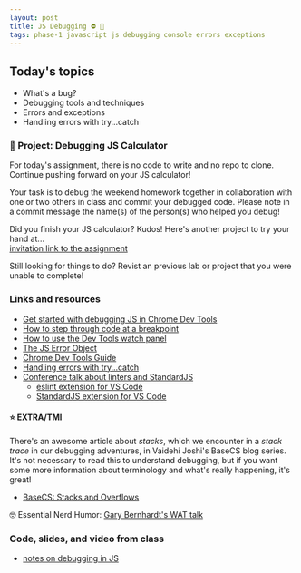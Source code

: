 ```yaml
---
layout: post
title: JS Debugging ⛔ 🐞
tags: phase-1 javascript js debugging console errors exceptions
---
```


## Today's topics

- What's a bug?
- Debugging tools and techniques
- Errors and exceptions
- Handling errors with try...catch

### 🐛 Project: Debugging JS Calculator

For today's assignment, there is no code to write and no repo to clone. Continue pushing forward on your JS calculator!

Your task is to debug the weekend homework together in collaboration with one or two others in class and commit your debugged code. Please note in a commit message the name(s) of the person(s) who helped you debug!

Did you finish your JS calculator? Kudos! Here's another project to try your hand at...
<br>
[invitation link to the assignment](https://classroom.github.com/a/ZgLHBfHD)

Still looking for things to do? Revist an previous lab or project that you were unable to complete!


### Links and resources

- [Get started with debugging JS in Chrome Dev Tools](https://developers.google.com/web/tools/chrome-devtools/javascript)
- [How to step through code at a breakpoint](https://developers.google.com/web/tools/chrome-devtools/javascript/reference#stepping)
- [How to use the Dev Tools watch panel](https://developers.google.com/web/tools/chrome-devtools/javascript/reference#watch)
- [The JS Error Object](https://developer.mozilla.org/en-US/docs/Web/JavaScript/Reference/Global_Objects/Error)
- [Chrome Dev Tools Guide](https://developers.google.com/web/tools/chrome-devtools)
- [Handling errors with try...catch](https://developer.mozilla.org/en-US/docs/Web/JavaScript/Guide/Control_flow_and_error_handling#try...catch_statement)
- [Conference talk about linters and StandardJS](https://www.youtube.com/watch?v=kuHfMw8j4xk)
  - [eslint extension for VS Code](https://marketplace.visualstudio.com/items?itemName=dbaeumer.vscode-eslint)
  - [StandardJS extension for VS Code](https://marketplace.visualstudio.com/items?itemName=chenxsan.vscode-standardjs)

#### ⭐️ EXTRA/TMI

There's an awesome article about _stacks_, which we encounter in a _stack trace_ in our debugging adventures, in Vaidehi Joshi's BaseCS blog series. It's not necessary to read this to understand debugging, but if you want some more information about terminology and what's really happening, it's great!

- [BaseCS: Stacks and Overflows](https://medium.com/basecs/stacks-and-overflows-dbcf7854dc67)

🤓 Essential Nerd Humor: [Gary Bernhardt's WAT talk](https://www.destroyallsoftware.com/talks/wat)

### Code, slides, and video from class

- [notes on debugging in JS](https://github.com/Momentum-Team-10/notes/blob/main/js-debugging.md)


